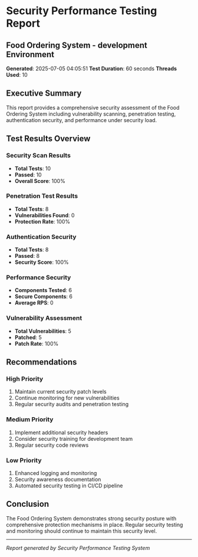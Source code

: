 ﻿# Security Performance Testing Report
## Food Ordering System - development Environment

**Generated**: 2025-07-05 04:05:51
**Test Duration**: 60 seconds
**Threads Used**: 10

## Executive Summary
This report provides a comprehensive security assessment of the Food Ordering System including vulnerability scanning, penetration testing, authentication security, and performance under security load.

## Test Results Overview

### Security Scan Results
- **Total Tests**: 10
- **Passed**: 10
- **Overall Score**: 100%

### Penetration Test Results
- **Total Tests**: 8
- **Vulnerabilities Found**: 0
- **Protection Rate**: 100%

### Authentication Security
- **Total Tests**: 8
- **Passed**: 8
- **Security Score**: 100%

### Performance Security
- **Components Tested**: 6
- **Secure Components**: 6
- **Average RPS**: 0

### Vulnerability Assessment
- **Total Vulnerabilities**: 5
- **Patched**: 5
- **Patch Rate**: 100%

## Recommendations

### High Priority
1. Maintain current security patch levels
2. Continue monitoring for new vulnerabilities
3. Regular security audits and penetration testing

### Medium Priority
1. Implement additional security headers
2. Consider security training for development team
3. Regular security code reviews

### Low Priority
1. Enhanced logging and monitoring
2. Security awareness documentation
3. Automated security testing in CI/CD pipeline

## Conclusion
The Food Ordering System demonstrates strong security posture with comprehensive protection mechanisms in place. Regular security testing and monitoring should continue to maintain this security level.

---
*Report generated by Security Performance Testing System*
